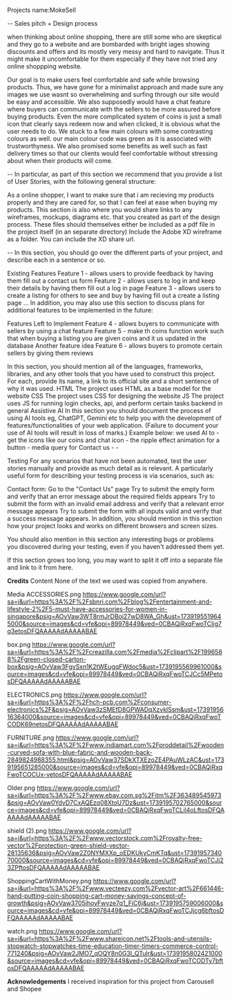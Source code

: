 Projects name:MokeSell

-- Sales pitch + Design process

when thinking about online shopping, there are still some who are skeptical and they go to a website and are bombarded with bright
iages showing discounts and offers and its mostly very messy and hard to navigate. Thus it might make it uncomfortable for them especially
if they have not tried any online shoppping website.

Our goal is to make users feel comfortable and safe while browsing products. Thus, we have gone for a minimalist approach and made sure any images we use 
wasnt so overwhelming and surfing through our site would be easy and accessible. We also supposedly would have a chat feature where
buyers can communicate with the sellers to be more assured before buying products. Even the more complicated system of coins is just a small
icon that clearly says redeem now and when clicked, it is obvious what the user needs to do. We stuck to a few main colours with some contrasting colours as well.
our main colour code was green as it is associated with trustworthyness. We also promised some benefits as well such as fast delivery times
so that our clients would feel comfortable without stressing about when their products will come.

-- In particular, as part of this section we recommend that you provide a list of User Stories, with the following general structure:

As a online shopper, I want to make sure that i am recieving my products properly and they are cared for, so that I can feel at ease when buying my products.
This section is also where you would share links to any wireframes, mockups, diagrams etc. that you created as part of the design process. These files should themselves either be included as a pdf file in the project itself (in an separate directory) Include the Adobe XD wireframe as a folder. You can include the XD share url.

-- In this section, you should go over the different parts of your project, and describe each in a sentence or so.

Existing Features
Feature 1 - allows users to provide feedback by having them fill out a contact us form
Feature 2 - allows users to log in and keep their details by having them fill out a log in page
Feature 3 - allows users to create a listing for others to see and buy by having fill out a create a listing page
...
In addition, you may also use this section to discuss plans for additional features to be implemented in the future:

Features Left to Implement
Feature 4 - allows buyers to communicate with sellers by using a chat feature
Feature 5 - make th coins function work such that when buying a listing you are given coins and it us updated in the database
Another feature idea
Feature 6 - allows buyers to promote certain sellers by giving them reviews

In this section, you should mention all of the languages, frameworks, libraries, and any other tools that you have used to construct this project. For each, provide its name, a link to its official site and a short sentence of why it was used.
HTML
The project uses HTML as a base model for the website
CSS
The project uses CSS for designing the website
JS
The project uses JS for running login checks, api, and perform certain tasks backend in general
Assistive AI
In this section you should document the process of using AI tools eg, ChatGPT, Gemini etc to help you with the development of features/functionalities of your web application. (Failure to document your use of AI tools will result in loss of marks.) Example below:
we used AI to 
	- get the icons like our coins and chat icon
	- the ripple effect animation for a button
	- media query for Contact us
	- 
	- 


Testing
For any scenarios that have not been automated, test the user stories manually and provide as much detail as is relevant. A particularly useful form for describing your testing process is via scenarios, such as:

Contact form:
Go to the "Contact Us" page
Try to submit the empty form and verify that an error message about the required fields appears
Try to submit the form with an invalid email address and verify that a relevant error message appears
Try to submit the form with all inputs valid and verify that a success message appears.
In addition, you should mention in this section how your project looks and works on different browsers and screen sizes.

You should also mention in this section any interesting bugs or problems you discovered during your testing, even if you haven't addressed them yet.

If this section grows too long, you may want to split it off into a separate file and link to it from here.

<b>Credits</b>
Content
None of the text we used was copied from anywhere.

Media
ACCESSORIES.png
https://www.google.com/url?sa=i&url=https%3A%2F%2Fsbnri.com%2Fblog%2Fentertainment-and-lifestyle-2%2F5-must-have-accessories-for-women-in-singapore&psig=AOvVaw3WT8rmJrDBoj27wD8WA_Gh&ust=1739195519645000&source=images&cd=vfe&opi=89978449&ved=0CBAQjRxqFwoTCIig7q3etosDFQAAAAAdAAAAABAE

box.png
https://www.google.com/url?sa=i&url=https%3A%2F%2Fcreazilla.com%2Fmedia%2Fclipart%2F1996588%2Fgreen-closed-carton-box&psig=AOvVaw3FgvSxn1K2tWEugqFWdoc5&ust=1739195569961000&source=images&cd=vfe&opi=89978449&ved=0CBAQjRxqFwoTCJCc5MPetosDFQAAAAAdAAAAABAE

ELECTRONICS.png
https://www.google.com/url?sa=i&url=https%3A%2F%2Fhch-pcb.com%2Fconsumer-electronics%2F&psig=AOvVaw3zSMEfD8GPWADqXzvklSsm&ust=1739195616364000&source=images&cd=vfe&opi=89978449&ved=0CBAQjRxqFwoTCODK69netosDFQAAAAAdAAAAABAE

FURNITURE.png
https://www.google.com/url?sa=i&url=https%3A%2F%2Fwww.indiamart.com%2Fproddetail%2Fwooden-curved-sofa-with-blue-fabric-and-wooden-back-2849824988355.html&psig=AOvVaw37SDkXTXEzoZE4PAuWLzAC&ust=1739195651285000&source=images&cd=vfe&opi=89978449&ved=0CBAQjRxqFwoTCOCUx-vetosDFQAAAAAdAAAAABAE

Older.png
https://www.google.com/url?sa=i&url=https%3A%2F%2Fwww.ebay.com.sg%2Fitm%2F363489545973&psig=AOvVaw0YdvD7CxAQEzq08XtoU7Dz&ust=1739195702765000&source=images&cd=vfe&opi=89978449&ved=0CBAQjRxqFwoTCLil4oLftosDFQAAAAAdAAAAABAE

shield (2).png
https://www.google.com/url?sa=i&url=https%3A%2F%2Fwww.vectorstock.com%2Froyalty-free-vector%2Fprotection-green-shield-vector-28135636&psig=AOvVaw2Z0NYMXXp_oEDKUkyCmKTq&ust=1739195734070000&source=images&cd=vfe&opi=89978449&ved=0CBAQjRxqFwoTCJj23ZPftosDFQAAAAAdAAAAABAE

ShoppingCartWithMoney.png
https://www.google.com/url?sa=i&url=https%3A%2F%2Fwww.vecteezy.com%2Fvector-art%2F661446-hand-putting-coin-shopping-cart-money-savings-concept-of-growth&psig=AOvVaw3705ihovFwvze7q1_FiC6j&ust=1739195759006000&source=images&cd=vfe&opi=89978449&ved=0CBAQjRxqFwoTCJjcg6bftosDFQAAAAAdAAAAABAE

watch.png
https://www.google.com/url?sa=i&url=https%3A%2F%2Fwww.shareicon.net%2Ftools-and-utensils-stopwatch-stopwatches-time-education-timer-timers-commerce-control-771240&psig=AOvVaw2JMO7_qOQY8n0G3I_QTuIr&ust=1739195802421000&source=images&cd=vfe&opi=89978449&ved=0CBAQjRxqFwoTCODTy7bftosDFQAAAAAdAAAAABAE

<b>Acknowledgements</b>
I received inspiration for this project from Carousell and Shopee